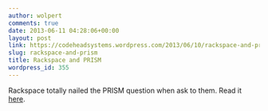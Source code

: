 ```yaml
---
author: wolpert
comments: true
date: 2013-06-11 04:28:06+00:00
layout: post
link: https://codeheadsystems.wordpress.com/2013/06/10/rackspace-and-prism/
slug: rackspace-and-prism
title: Rackspace and PRISM
wordpress_id: 355
---
```


Rackspace totally nailed the PRISM question when ask to them. Read it [here](https://community.rackspace.com/general/f/34/p/791/1347#1347).
